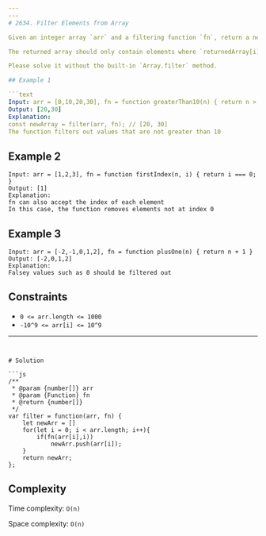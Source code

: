 ```yaml
---
---
# 2634. Filter Elements from Array

Given an integer array `arr` and a filtering function `fn`, return a new array with a fewer or equal number of elements.

The returned array should only contain elements where `returnedArray[i] = fn(arr[i], i).` evaluated to a truthy value.

Please solve it without the built-in `Array.filter` method.

## Example 1

```text
Input: arr = [0,10,20,30], fn = function greaterThan10(n) { return n > 10; }
Output: [20,30]
Explanation:
const newArray = filter(arr, fn); // [20, 30]
The function filters out values that are not greater than 10
```

## Example 2

```text
Input: arr = [1,2,3], fn = function firstIndex(n, i) { return i === 0; }
Output: [1]
Explanation:
fn can also accept the index of each element
In this case, the function removes elements not at index 0
```

## Example 3

```text
Input: arr = [-2,-1,0,1,2], fn = function plusOne(n) { return n + 1 }
Output: [-2,0,1,2]
Explanation:
Falsey values such as 0 should be filtered out
```

## Constraints

- `0 <= arr.length <= 1000`
- `-10^9 <= arr[i] <= 10^9`

---
```


# Solution

```js
/**
 * @param {number[]} arr
 * @param {Function} fn
 * @return {number[]}
 */
var filter = function(arr, fn) {
    let newArr = []
    for(let i = 0; i < arr.length; i++){
        if(fn(arr[i],i))
            newArr.push(arr[i]);
    }
    return newArr;
};
```

## Complexity

Time complexity: `O(n)`

Space complexity: `O(n)`
